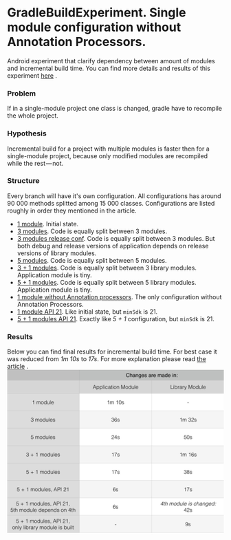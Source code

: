 # GradleBuildExperiment. Single module configuration without Annotation Processors.
Android experiment that clarify dependency between amount of modules and incremental build time.
You can find more details and results of this experiment [here](https://medium.com/@nikita.kozlov/how-modularisation-affects-build-time-of-an-android-application-43a984ce9968#.c4ty1onb1)
.

### Problem
If in a single-module project one class is changed, gradle have to recompile the whole project.

### Hypothesis
Incremental build for a project with multiple modules is faster then for a single-module project, because only modified modules are recompiled while the rest — not.

### Structure
Every branch will have it's own configuration. All configurations has around 90 000 methods splitted among 15 000 classes.
Configurations are listed roughly in order they mentioned in the article.
* [1 module](https://github.com/NikitaKozlov/GradleBuildExperiment/tree/1module). Initial state.
* [3 modules](https://github.com/NikitaKozlov/GradleBuildExperiment/tree/3modules). Code is equally split between 3 modules.
* [3 modules release conf](https://github.com/NikitaKozlov/GradleBuildExperiment/tree/3modules_releaseconf). Code is equally split between 3 modules. But both debug and release versions of application depends on release versions of library modules.
* [5 modules](https://github.com/NikitaKozlov/GradleBuildExperiment/tree/5modules). Code is equally split between 5 modules.
* [3 + 1 modules](https://github.com/NikitaKozlov/GradleBuildExperiment/tree/3+1modules). Code is equally split between 3 library modules. Application module is tiny.
* [5 + 1 modules](https://github.com/NikitaKozlov/GradleBuildExperiment/tree/5+1modules). Code is equally split between 5 library modules. Application module is tiny.
* [1 module without Annotation processors](https://github.com/NikitaKozlov/GradleBuildExperiment/tree/1module-apt). The only configuration without Annotation Processors.
* [1 module API 21](https://github.com/NikitaKozlov/GradleBuildExperiment/tree/1module_api21). Like initial state, but `minSdk` is 21.
* [5 + 1 modules API 21](https://github.com/NikitaKozlov/GradleBuildExperiment/tree/5%2B1modules_api21). Exactly like *5 + 1* configuration, but `minSdk` is 21.

### Results
Below you can find final results for incremental build time. For best case it was reduced from *1m 10s* to *17s*. For more explanation please read [the article](https://medium.com/@nikita.kozlov/how-modularisation-affects-build-time-of-an-android-application-43a984ce9968#.c4ty1onb1)
.
![Results](final_results.jpg)




